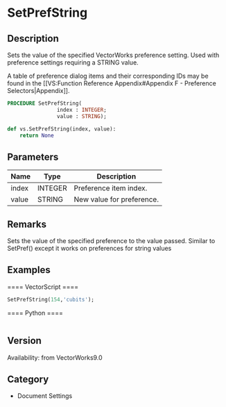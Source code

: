 # SetPrefString

## Description
Sets the value of the specified VectorWorks preference setting. Used with preference settings requiring a STRING value.

A table of preference dialog items and their corresponding IDs may be found in the [[VS:Function Reference Appendix#Appendix F - Preference Selectors|Appendix]].

```pascal
PROCEDURE SetPrefString(
				index : INTEGER;
				value : STRING);
```

```python
def vs.SetPrefString(index, value):
    return None
```

## Parameters
|Name|Type|Description|
|---|---|---|
|index|INTEGER|Preference item index.|
|value|STRING|New value for preference.|

## Remarks
Sets the value of the specified preference to the value passed.   Similar to SetPref() except it works on preferences for string values

## Examples
==== VectorScript ====
```pascal
SetPrefString(154,'cubits');
```
==== Python ====
```python

```

## Version
Availability: from VectorWorks9.0

## Category
* Document Settings

